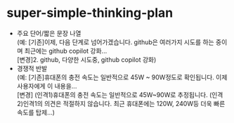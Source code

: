 # super-simple-thinking-plan
- 주요 단어/짧은 문장 나열<br>(예: [기존]이제, 다음 단계로 넘어가겠습니다. github은 여러가지 시도를 하는 중이며 최근에는 github copilot 강화...<br>[변경]2. github, 다양한 시도중, github copilot 강화)
- 경쟁적 반발<br>(예: [기존]휴대폰의 충전 속도는 일반적으로 45W ~ 90W정도로 확인됩니다. 이제 사용자에게 이 내용을...<br>[변경] (인격1)휴대폰의 충전 속도는 일반적으로 45W~90W로 추정됩니다. (인격2)인격1의 의견은 적절하지 않습니다. 최근 휴대폰에는 120W, 240W등 더욱 빠른 속도를 탑제...)
